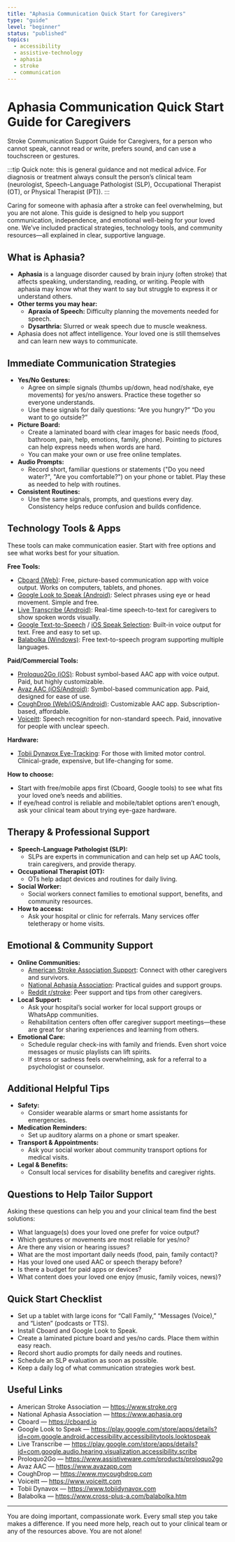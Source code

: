 ```yaml
---
title: "Aphasia Communication Quick Start for Caregivers"
type: "guide"
level: "beginner"
status: "published"
topics:
  - accessibility
  - assistive-technology
  - aphasia
  - stroke
  - communication
---
```


# Aphasia Communication Quick Start Guide for Caregivers

Stroke Communication Support Guide for Caregivers, for a person who cannot speak, cannot read or write, prefers sound, and can use a touchscreen or gestures.

:::tip
Quick note: this is general guidance and not medical advice. For diagnosis or treatment always consult the person’s clinical team (neurologist, Speech-Language Pathologist (SLP), Occupational Therapist (OT), or Physical Therapist (PT)).
:::

Caring for someone with aphasia after a stroke can feel overwhelming, but you are not alone. This guide is designed to help you support communication, independence, and emotional well-being for your loved one. We’ve included practical strategies, technology tools, and community resources—all explained in clear, supportive language.

## What is Aphasia?
- **Aphasia** is a language disorder caused by brain injury (often stroke) that affects speaking, understanding, reading, or writing. People with aphasia may know what they want to say but struggle to express it or understand others.
- **Other terms you may hear:**
  - **Apraxia of Speech:** Difficulty planning the movements needed for speech.
  - **Dysarthria:** Slurred or weak speech due to muscle weakness.
- Aphasia does not affect intelligence. Your loved one is still themselves and can learn new ways to communicate.

## Immediate Communication Strategies
- **Yes/No Gestures:**
  - Agree on simple signals (thumbs up/down, head nod/shake, eye movements) for yes/no answers. Practice these together so everyone understands.
  - Use these signals for daily questions: “Are you hungry?” “Do you want to go outside?”
- **Picture Board:**
  - Create a laminated board with clear images for basic needs (food, bathroom, pain, help, emotions, family, phone). Pointing to pictures can help express needs when words are hard.
  - You can make your own or use free online templates.
- **Audio Prompts:**
  - Record short, familiar questions or statements ("Do you need water?", "Are you comfortable?") on your phone or tablet. Play these as needed to help with routines.
- **Consistent Routines:**
  - Use the same signals, prompts, and questions every day. Consistency helps reduce confusion and builds confidence.

## Technology Tools & Apps
These tools can make communication easier. Start with free options and see what works best for your situation.

**Free Tools:**
- [Cboard (Web)](https://cboard.io): Free, picture-based communication app with voice output. Works on computers, tablets, and phones.
- [Google Look to Speak (Android)](https://play.google.com/store/apps/details?id=com.androidexperiments.looktospeak&pcampaignid=web_share): Select phrases using eye or head movement. Simple and free.
- [Live Transcribe (Android)](https://play.google.com/store/apps/details?id=com.google.audio.hearing.visualization.accessibility.scribe): Real-time speech-to-text for caregivers to show spoken words visually.
- [Google Text-to-Speech](https://play.google.com/store/apps/details?id=com.google.android.tts) / [iOS Speak Selection](https://support.apple.com/en-us/HT202584): Built-in voice output for text. Free and easy to set up.
- [Balabolka (Windows)](https://www.cross-plus-a.com/balabolka.htm): Free text-to-speech program supporting multiple languages.

**Paid/Commercial Tools:**
- [Proloquo2Go (iOS)](https://www.assistiveware.com/products/proloquo2go): Robust symbol-based AAC app with voice output. Paid, but highly customizable.
- [Avaz AAC (iOS/Android)](https://www.avazapp.com): Symbol-based communication app. Paid, designed for ease of use.
- [CoughDrop (Web/iOS/Android)](https://www.mycoughdrop.com): Customizable AAC app. Subscription-based, affordable.
- [Voiceitt](https://www.voiceitt.com): Speech recognition for non-standard speech. Paid, innovative for people with unclear speech.

**Hardware:**
- [Tobii Dynavox Eye-Tracking](https://www.tobiidynavox.com): For those with limited motor control. Clinical-grade, expensive, but life-changing for some.

**How to choose:**
- Start with free/mobile apps first (Cboard, Google tools) to see what fits your loved one’s needs and abilities.
- If eye/head control is reliable and mobile/tablet options aren’t enough, ask your clinical team about trying eye-gaze hardware.

## Therapy & Professional Support
- **Speech-Language Pathologist (SLP):**
  - SLPs are experts in communication and can help set up AAC tools, train caregivers, and provide therapy.
- **Occupational Therapist (OT):**
  - OTs help adapt devices and routines for daily living.
- **Social Worker:**
  - Social workers connect families to emotional support, benefits, and community resources.
- **How to access:**
  - Ask your hospital or clinic for referrals. Many services offer teletherapy or home visits.

## Emotional & Community Support
- **Online Communities:**
  - [American Stroke Association Support](https://www.stroke.org/en/): Connect with other caregivers and survivors.
  - [National Aphasia Association](https://www.aphasia.org): Practical guides and support groups.
  - [Reddit r/stroke](https://www.reddit.com/r/stroke): Peer support and tips from other caregivers.
- **Local Support:**
  - Ask your hospital’s social worker for local support groups or WhatsApp communities.
  - Rehabilitation centers often offer caregiver support meetings—these are great for sharing experiences and learning from others.
- **Emotional Care:**
  - Schedule regular check-ins with family and friends. Even short voice messages or music playlists can lift spirits.
  - If stress or sadness feels overwhelming, ask for a referral to a psychologist or counselor.

## Additional Helpful Tips
- **Safety:**
  - Consider wearable alarms or smart home assistants for emergencies.
- **Medication Reminders:**
  - Set up auditory alarms on a phone or smart speaker.
- **Transport & Appointments:**
  - Ask your social worker about community transport options for medical visits.
- **Legal & Benefits:**
  - Consult local services for disability benefits and caregiver rights.

## Questions to Help Tailor Support
Asking these questions can help you and your clinical team find the best solutions:
- What language(s) does your loved one prefer for voice output?
- Which gestures or movements are most reliable for yes/no?
- Are there any vision or hearing issues?
- What are the most important daily needs (food, pain, family contact)?
- Has your loved one used AAC or speech therapy before?
- Is there a budget for paid apps or devices?
- What content does your loved one enjoy (music, family voices, news)?

## Quick Start Checklist
- Set up a tablet with large icons for “Call Family,” “Messages (Voice),” and “Listen” (podcasts or TTS).
- Install Cboard and Google Look to Speak.
- Create a laminated picture board and yes/no cards. Place them within easy reach.
- Record short audio prompts for daily needs and routines.
- Schedule an SLP evaluation as soon as possible.
- Keep a daily log of what communication strategies work best.

## Useful Links
- American Stroke Association — https://www.stroke.org
- National Aphasia Association — https://www.aphasia.org
- Cboard — https://cboard.io
- Google Look to Speak — https://play.google.com/store/apps/details?id=com.google.android.accessibility.accessibilitytools.looktospeak
- Live Transcribe — https://play.google.com/store/apps/details?id=com.google.audio.hearing.visualization.accessibility.scribe
- Proloquo2Go — https://www.assistiveware.com/products/proloquo2go
- Avaz AAC — https://www.avazapp.com
- CoughDrop — https://www.mycoughdrop.com
- Voiceitt — https://www.voiceitt.com
- Tobii Dynavox — https://www.tobiidynavox.com
- Balabolka — https://www.cross-plus-a.com/balabolka.htm

---

You are doing important, compassionate work. Every small step you take makes a difference. If you need more help, reach out to your clinical team or any of the resources above. You are not alone!
